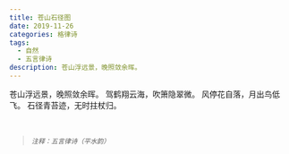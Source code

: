 ```yaml
---
title: 苍山石径图
date: 2019-11-26
categories: 格律诗
tags:
  - 自然
  - 五言律诗
description: 苍山浮远景，晚照敛余晖。
---
```


苍山浮远景，晚照敛余晖。
驾鹤翔云海，吹箫隐翠微。
风停花自落，月出鸟低飞。
石径青苔迹，无时拄杖归。

<br/>
<blockquote>
<p><small><i>注释：五言律诗（平水韵）</i></small></p>
</blockquote>